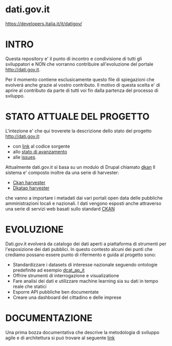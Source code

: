 # dati.gov.it

https://developers.italia.it/it/datigov/

# INTRO

Questa repository e' il punto di incontro e condivisione di tutti gli sviluppatori e NON che vorranno contribuire
all'evoluzione del portale http://dati.gov.it.

Per il momento contiene esclusicamente questo file di spiegazioni  che evolverá anche
grazie al vostro contributo. Il motivo di questa scelta e' di aprire al contributo da parte di tutti voi fin
dalla partenza del processo di sviluppo.

# STATO ATTUALE DEL PROGETTO

L'intezione e' che qui troverete la descrizione dello stato del progetto http://dati.gov.it:
- con [link](https://github.com/FormezPA/dkan) al codice sorgente
- allo [stato di avanzamento](https://github.com/italia/dati.gov.it/projects)
- alle [issues](https://github.com/italia/dati.gov.it/issues).

Attualmente dati.gov.it si basa su un modulo di Drupal chiamato [dkan](https://github.com/FormezPA/dkan)  Il sistema e'
composto inoltre da una serie di harvester:

- [Ckan harvester](https://github.com/FormezPA/dkan_harvest_ckan)
- [Dkatap harvester](github.com/FormezPA/dkan_harvest_dcatap)

che vanno a importare i metadati dai vari portali open data delle pubbliche amministrazioni locali e nazionali. I dati vengono
esposti anche attraverso una serie di servizi web basati sullo standard [CKAN](http://docs.ckan.org/en/latest/api/)

# EVOLUZIONE

Dati.gov.it evolverá da catalogo dei dati aperti a piattaforma di strumenti per l'esposizione dei dati pubblici. In questo contesto
alcuni dei punti che crediamo possano essere punto di rifermento e guida al progetto sono:

- Standardizzare i datasets di interesse nazionale seguendo ontologie predefinite ad esempio [dcat_ap_it](http://guida-pratica-dcat-ap-it.readthedocs.io/en/latest/guida.html)
- Offrire strumenti di interrogazione e visualizatione
- Fare analisi dei dati e utilizzare machine learning sia su dati in tempo reale che statici
- Esporre API pubbliche ben documentate
- Creare una dashboard del cittadino e delle imprese

# DOCUMENTAZIONE

Una prima bozza documentativa che descrive la metodologia di sviluppo agile e di architettura si puó trovare al
seguente [link](https://docs.google.com/document/d/1dCfbpwmkl-U2kreykRY8YXJct6GOe-r_3qjism5wI2Y/edit)
